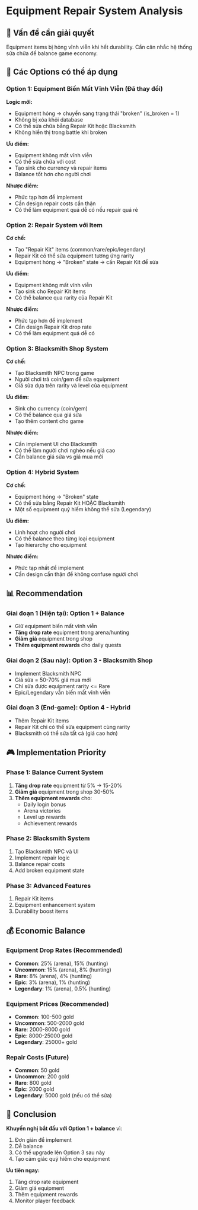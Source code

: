 # Equipment Repair System Analysis

## 🎯 Vấn đề cần giải quyết
Equipment items bị hỏng vĩnh viễn khi hết durability. Cần cân nhắc hệ thống sửa chữa để balance game economy.

## 🔧 Các Options có thể áp dụng

### Option 1: Equipment Biến Mất Vĩnh Viễn (Đã thay đổi)
**Logic mới:**
- Equipment hỏng → chuyển sang trạng thái "broken" (is_broken = 1)
- Không bị xóa khỏi database
- Có thể sửa chữa bằng Repair Kit hoặc Blacksmith
- Không hiển thị trong battle khi broken

**Ưu điểm:**
- Equipment không mất vĩnh viễn
- Có thể sửa chữa với cost
- Tạo sink cho currency và repair items
- Balance tốt hơn cho người chơi

**Nhược điểm:**
- Phức tạp hơn để implement
- Cần design repair costs cẩn thận
- Có thể làm equipment quá dễ có nếu repair quá rẻ

### Option 2: Repair System với Item
**Cơ chế:**
- Tạo "Repair Kit" items (common/rare/epic/legendary)
- Repair Kit có thể sửa equipment tương ứng rarity
- Equipment hỏng → "Broken" state → cần Repair Kit để sửa

**Ưu điểm:**
- Equipment không mất vĩnh viễn
- Tạo sink cho Repair Kit items
- Có thể balance qua rarity của Repair Kit

**Nhược điểm:**
- Phức tạp hơn để implement
- Cần design Repair Kit drop rate
- Có thể làm equipment quá dễ có

### Option 3: Blacksmith Shop System
**Cơ chế:**
- Tạo Blacksmith NPC trong game
- Người chơi trả coin/gem để sửa equipment
- Giá sửa dựa trên rarity và level của equipment

**Ưu điểm:**
- Sink cho currency (coin/gem)
- Có thể balance qua giá sửa
- Tạo thêm content cho game

**Nhược điểm:**
- Cần implement UI cho Blacksmith
- Có thể làm người chơi nghèo nếu giá cao
- Cần balance giá sửa vs giá mua mới

### Option 4: Hybrid System
**Cơ chế:**
- Equipment hỏng → "Broken" state
- Có thể sửa bằng Repair Kit HOẶC Blacksmith
- Một số equipment quý hiếm không thể sửa (Legendary)

**Ưu điểm:**
- Linh hoạt cho người chơi
- Có thể balance theo từng loại equipment
- Tạo hierarchy cho equipment

**Nhược điểm:**
- Phức tạp nhất để implement
- Cần design cẩn thận để không confuse người chơi

## 📊 Recommendation

### Giai đoạn 1 (Hiện tại): Option 1 + Balance
- Giữ equipment biến mất vĩnh viễn
- **Tăng drop rate** equipment trong arena/hunting
- **Giảm giá** equipment trong shop
- **Thêm equipment rewards** cho daily quests

### Giai đoạn 2 (Sau này): Option 3 - Blacksmith Shop
- Implement Blacksmith NPC
- Giá sửa = 50-70% giá mua mới
- Chỉ sửa được equipment rarity <= Rare
- Epic/Legendary vẫn biến mất vĩnh viễn

### Giai đoạn 3 (End-game): Option 4 - Hybrid
- Thêm Repair Kit items
- Repair Kit chỉ có thể sửa equipment cùng rarity
- Blacksmith có thể sửa tất cả (giá cao hơn)

## 🎮 Implementation Priority

### Phase 1: Balance Current System
1. **Tăng drop rate** equipment từ 5% → 15-20%
2. **Giảm giá** equipment trong shop 30-50%
3. **Thêm equipment rewards** cho:
   - Daily login bonus
   - Arena victories
   - Level up rewards
   - Achievement rewards

### Phase 2: Blacksmith System
1. Tạo Blacksmith NPC và UI
2. Implement repair logic
3. Balance repair costs
4. Add broken equipment state

### Phase 3: Advanced Features
1. Repair Kit items
2. Equipment enhancement system
3. Durability boost items

## 💰 Economic Balance

### Equipment Drop Rates (Recommended)
- **Common**: 25% (arena), 15% (hunting)
- **Uncommon**: 15% (arena), 8% (hunting)  
- **Rare**: 8% (arena), 4% (hunting)
- **Epic**: 3% (arena), 1% (hunting)
- **Legendary**: 1% (arena), 0.5% (hunting)

### Equipment Prices (Recommended)
- **Common**: 100-500 gold
- **Uncommon**: 500-2000 gold
- **Rare**: 2000-8000 gold
- **Epic**: 8000-25000 gold
- **Legendary**: 25000+ gold

### Repair Costs (Future)
- **Common**: 50 gold
- **Uncommon**: 200 gold
- **Rare**: 800 gold
- **Epic**: 2000 gold
- **Legendary**: 5000 gold (nếu có thể sửa)

## 🎯 Conclusion

**Khuyến nghị bắt đầu với Option 1 + balance** vì:
1. Đơn giản để implement
2. Dễ balance
3. Có thể upgrade lên Option 3 sau này
4. Tạo cảm giác quý hiếm cho equipment

**Ưu tiên ngay:**
1. Tăng drop rate equipment
2. Giảm giá equipment
3. Thêm equipment rewards
4. Monitor player feedback 
